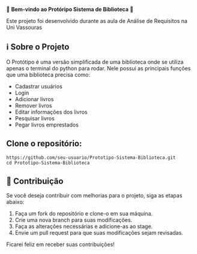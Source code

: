 🎉 **Bem-vindo ao Protóripo Sistema de Biblioteca** 🚀

Este projeto foi desenvolvido durante as aula de Análise de Requisitos na Uni Vassouras

## ℹ️ Sobre o Projeto

O Protótipo é uma versão simplificada de uma biblioteca onde se utiliza apenas o terminal do python para rodar.
Nele possui as principais funções que uma biblioteca precisa como:
 - Cadastrar usuários
 - Login
 - Adicionar livros
 - Remover livros
 - Editar informações dos livros
 - Pesquisar livros
 - Pegar livros emprestados



## **Clone o repositório:**

   ```
   https://github.com/seu-usuario/Prototipo-Sistema-Biblioteca.git
   cd Prototipo-Sistema-Biblioteca
   ```


## 📝 Contribuição

Se você deseja contribuir com melhorias para o projeto, siga as etapas abaixo:

1. Faça um fork do repositório e clone-o em sua máquina.
2. Crie uma nova branch para suas modificações.
3. Faça as alterações necessárias e adicione-as ao stage.
4. Envie um pull request para que suas modificações sejam revisadas.

Ficarei feliz em receber suas contribuições!
